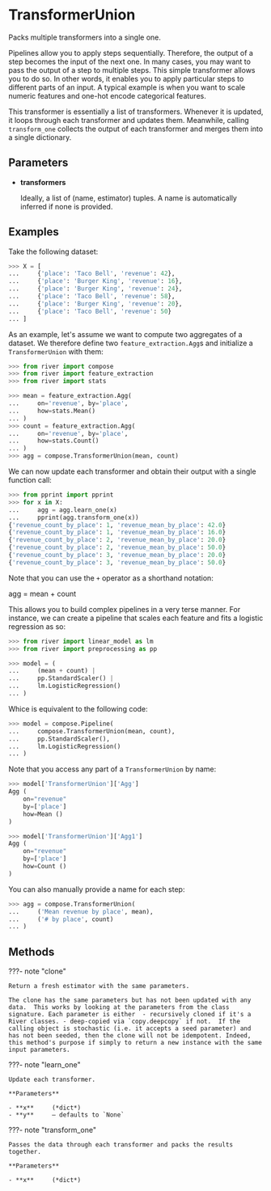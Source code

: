 # TransformerUnion

Packs multiple transformers into a single one.

Pipelines allow you to apply steps sequentially. Therefore, the output of a step becomes the input of the next one. In many cases, you may want to pass the output of a step to multiple steps. This simple transformer allows you to do so. In other words, it enables you to apply particular steps to different parts of an input. A typical example is when you want to scale numeric features and one-hot encode categorical features. 

This transformer is essentially a list of transformers. Whenever it is updated, it loops through each transformer and updates them. Meanwhile, calling `transform_one` collects the output of each transformer and merges them into a single dictionary.

## Parameters

- **transformers**

    Ideally, a list of (name, estimator) tuples. A name is automatically inferred if none is provided.



## Examples

Take the following dataset:

```python
>>> X = [
...     {'place': 'Taco Bell', 'revenue': 42},
...     {'place': 'Burger King', 'revenue': 16},
...     {'place': 'Burger King', 'revenue': 24},
...     {'place': 'Taco Bell', 'revenue': 58},
...     {'place': 'Burger King', 'revenue': 20},
...     {'place': 'Taco Bell', 'revenue': 50}
... ]

```

As an example, let's assume we want to compute two aggregates of a dataset. We therefore
define two `feature_extraction.Agg`s and initialize a `TransformerUnion` with them:

```python
>>> from river import compose
>>> from river import feature_extraction
>>> from river import stats

>>> mean = feature_extraction.Agg(
...     on='revenue', by='place',
...     how=stats.Mean()
... )
>>> count = feature_extraction.Agg(
...     on='revenue', by='place',
...     how=stats.Count()
... )
>>> agg = compose.TransformerUnion(mean, count)

```

We can now update each transformer and obtain their output with a single function call:

```python
>>> from pprint import pprint
>>> for x in X:
...     agg = agg.learn_one(x)
...     pprint(agg.transform_one(x))
{'revenue_count_by_place': 1, 'revenue_mean_by_place': 42.0}
{'revenue_count_by_place': 1, 'revenue_mean_by_place': 16.0}
{'revenue_count_by_place': 2, 'revenue_mean_by_place': 20.0}
{'revenue_count_by_place': 2, 'revenue_mean_by_place': 50.0}
{'revenue_count_by_place': 3, 'revenue_mean_by_place': 20.0}
{'revenue_count_by_place': 3, 'revenue_mean_by_place': 50.0}

```

Note that you can use the `+` operator as a shorthand notation:

agg = mean + count

This allows you to build complex pipelines in a very terse manner. For instance, we can
create a pipeline that scales each feature and fits a logistic regression as so:

```python
>>> from river import linear_model as lm
>>> from river import preprocessing as pp

>>> model = (
...     (mean + count) |
...     pp.StandardScaler() |
...     lm.LogisticRegression()
... )

```

Whice is equivalent to the following code:

```python
>>> model = compose.Pipeline(
...     compose.TransformerUnion(mean, count),
...     pp.StandardScaler(),
...     lm.LogisticRegression()
... )

```

Note that you access any part of a `TransformerUnion` by name:

```python
>>> model['TransformerUnion']['Agg']
Agg (
    on="revenue"
    by=['place']
    how=Mean ()
)

>>> model['TransformerUnion']['Agg1']
Agg (
    on="revenue"
    by=['place']
    how=Count ()
)

```

You can also manually provide a name for each step:

```python
>>> agg = compose.TransformerUnion(
...     ('Mean revenue by place', mean),
...     ('# by place', count)
... )
```

## Methods

???- note "clone"

    Return a fresh estimator with the same parameters.

    The clone has the same parameters but has not been updated with any data.  This works by looking at the parameters from the class signature. Each parameter is either  - recursively cloned if it's a River classes. - deep-copied via `copy.deepcopy` if not.  If the calling object is stochastic (i.e. it accepts a seed parameter) and has not been seeded, then the clone will not be idempotent. Indeed, this method's purpose if simply to return a new instance with the same input parameters.

    
???- note "learn_one"

    Update each transformer.

    **Parameters**

    - **x**     (*dict*)    
    - **y**     – defaults to `None`    
    
???- note "transform_one"

    Passes the data through each transformer and packs the results together.

    **Parameters**

    - **x**     (*dict*)    
    
